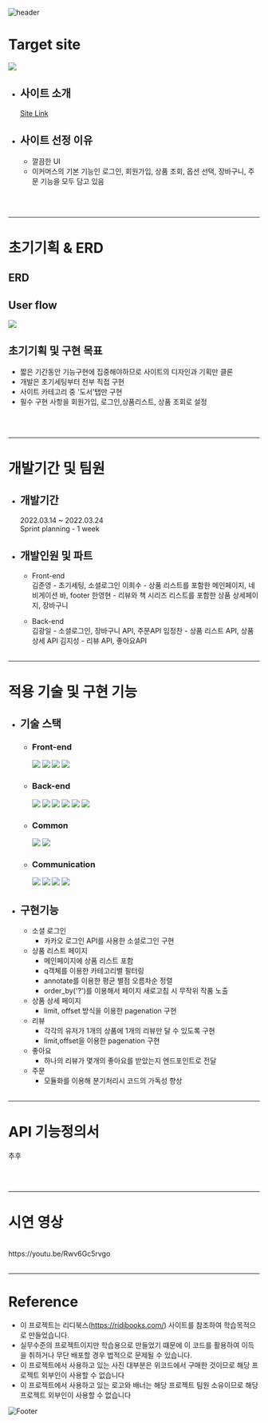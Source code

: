 ![header](https://capsule-render.vercel.app/api?type=waving&color=0064ff&height=100&section=header&fontSize=90)


# Target site
<img src="https://user-images.githubusercontent.com/61664975/160078489-9e1098bf-4eb2-4273-9a62-8cd5ade3def6.png">

* ## 사이트 소개  
    [Site Link](https://ridibooks.com)
    
* ## 사이트 선정 이유
    * 깔끔한 UI
    * 이커머스의 기본 기능인 로그인, 회원가입, 상품 조회, 옵션 선택, 장바구니, 주문 기능을 모두 담고 있음

<br><br>

---
# 초기기획 & ERD

## ERD

## User flow
<img src="https://user-images.githubusercontent.com/61664975/160074738-4ed5742e-0770-4c8d-970b-2d79a6522573.png">

## 초기기획 및 구현 목표
* 짧은 기간동안 기능구현에 집중해야하므로 사이트의 디자인과 기획만 클론
* 개발은 초기세팅부터 전부 직접 구현
* 사이트 카테고리 중 '도서'탭만 구현
* 필수 구현 사항을 회원가입, 로그인,상품리스트, 상품 조회로 설정 

<br><br>

---
# 개발기간 및 팀원

* ## 개발기간  
    2022.03.14 ~ 2022.03.24  
    Sprint planning - 1 week

* ## 개발인원 및 파트

    * Front-end  
        김준영 - 초기세팅, 소셜로그인
        이희수 - 상품 리스트를 포함한 메인페이지, 네비게이션 바, footer
        한영현 - 리뷰와 책 시리즈 리스트를 포함한 상품 상세페이지, 장바구니 
        
    * Back-end   
        김광일 - 소셜로그인, 장바구니 API, 주문API
        임정찬 - 상품 리스트 API, 상품 상세 API
        김지성 - 리뷰 API, 좋아요API
<br><br>

---
# 적용 기술 및 구현 기능

* ## 기술 스택
    * ### Front-end  
        <a href="#"><img src="https://img.shields.io/badge/HTML-DD4B25?style=plastic&logo=html&logoColor=white"/></a>
    <a href="#"><img src="https://img.shields.io/badge/SASS-254BDD?style=plastic&logo=sass&logoColor=white"/></a>
    <a href="#"><img src="https://img.shields.io/badge/javascript-EFD81D?style=plastic&logo=javascript&logoColor=white"/></a>
    <a href="#"><img src="https://img.shields.io/badge/React-68D5F3?style=plastic&logo=react&logoColor=white"/></a>
    * ### Back-end  
        <a href="#"><img src="https://img.shields.io/badge/python-3873A9?style=plastic&logo=python&logoColor=white"/></a>
    <a href="#"><img src="https://img.shields.io/badge/Django-0B4B33?style=plastic&logo=django&logoColor=white"/></a>
    <a href="#"><img src="https://img.shields.io/badge/MySQL-005E85?style=plastic&logo=mysql&logoColor=white"/></a>
    <a href="#"><img src="https://img.shields.io/badge/AWS-FF9701?style=plastic&logo=aws&logoColor=white"/></a>
    <a href="#"><img src="https://img.shields.io/badge/bcrypt-525252?style=plastic&logo=bcrypt&logoColor=white"/></a>
     <a href="#"><img src="https://img.shields.io/badge/postman-F76934?style=plastic&logo=postman&logoColor=white"/></a>
    * ### Common  
        <a href="#"><img src="https://img.shields.io/badge/git-E84E32?style=plastic&logo=git&logoColor=white"/></a>
        <a href="#"><img src="https://img.shields.io/badge/RESTful API-415296?style=plastic&logoColor=white"/></a>
    * ### Communication  
        <a href="#"><img src="https://img.shields.io/badge/github-1B1E23?style=plastic&logo=github&logoColor=white"/></a>
        <a href="#"><img src="https://img.shields.io/badge/Slack-D91D57?style=plastic&logo=slack&logoColor=white"/></a>
        <a href="#"><img src="https://img.shields.io/badge/Trello-2580F7?style=plastic&logo=trello&logoColor=white"/></a>
        <a href="#"><img src="https://img.shields.io/badge/Notion-F7F7F7?style=plastic&logo=notion&logoColor=black"/></a>
* ## 구현기능
    * 소셜 로그인
        - 카카오 로그인 API를 사용한 소셜로그인 구현 
    * 상품 리스트 페이지
        - 메인페이지에 상품 리스트 포함
        - q객체를 이용한 카테고리별 필터링
        - annotate를 이용한 평균 별점 오름차순 정렬
        - order_by('?')를 이용해서 페이지 새로고침 시 무작위 작품 노출
    * 상품 상세 페이지
        - limit, offset 방식을 이용한 pagenation 구현
    * 리뷰
        - 각각의 유저가 1개의 상품에 1개의 리뷰만 달 수 있도록 구현
        - limit,offset을 이용한 pagenation 구현
    * 좋아요
        - 하나의 리뷰가 몇개의 좋아요를 받았는지 엔드포인트로 전달
    * 주문
        - 모듈화를 이용해 분기처리시 코드의 가독성 향상
<br><br>

---
# API 기능정의서
추후 

<br><br>

---
# 시연 영상
<br>
https://youtu.be/Rwv6Gc5rvgo
<br><br>

---

# Reference
* 이 프로젝트는 리디북스(https://ridibooks.com/) 사이트를 참조하여 학습목적으로 만들었습니다.
* 실무수준의 프로젝트이지만 학습용으로 만들었기 떄문에 이 코드를 활용하여 이득을 취하거나 무단 배포할 경우 법적으로 문제될 수 있습니다.
* 이 프로젝트에서 사용하고 있는 사진 대부분은 위코드에서 구매한 것이므로 해당 프로젝트 외부인이 사용할 수 없습니다
* 이 프로젝트에서 사용하고 있는 로고와 배너는 해당 프로젝트 팀원 소유이므로 해당 프로젝트 외부인이 사용할 수 없습니다

![Footer](https://capsule-render.vercel.app/api?type=waving&color=0064ff&height=100&section=footer)
